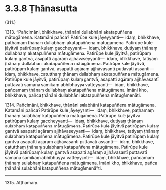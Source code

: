 # 3.3.8 Ṭhānasutta

(311.)

1313\. “Pañcimāni, bhikkhave, ṭhānāni dullabhāni akatapuññena mātugāmena. Katamāni pañca? Patirūpe kule jāyeyyanti—  idaṃ, bhikkhave, paṭhamaṃ ṭhānaṃ dullabhaṃ akatapuññena mātugāmena. Patirūpe kule jāyitvā patirūpaṃ kulaṃ gaccheyyanti—  idaṃ, bhikkhave, dutiyaṃ ṭhānaṃ dullabhaṃ akatapuññena mātugāmena. Patirūpe kule jāyitvā, patirūpaṃ kulaṃ gantvā, asapatti agāraṃ ajjhāvaseyyanti—  idaṃ, bhikkhave, tatiyaṃ ṭhānaṃ dullabhaṃ akatapuññena mātugāmena. Patirūpe kule jāyitvā, patirūpaṃ kulaṃ gantvā, asapatti agāraṃ ajjhāvasantī puttavatī assanti—  idaṃ, bhikkhave, catutthaṃ ṭhānaṃ dullabhaṃ akatapuññena mātugāmena. Patirūpe kule jāyitvā, patirūpaṃ kulaṃ gantvā, asapatti agāraṃ ajjhāvasantī puttavatī samānā sāmikaṃ abhibhuyya vatteyyanti—  idaṃ, bhikkhave, pañcamaṃ ṭhānaṃ dullabhaṃ akatapuññena mātugāmena. Imāni kho, bhikkhave, pañca ṭhānāni dullabhāni akatapuññena mātugāmenāti.

1314\. Pañcimāni, bhikkhave, ṭhānāni sulabhāni katapuññena mātugāmena. Katamāni pañca? Patirūpe kule jāyeyyanti—  idaṃ, bhikkhave, paṭhamaṃ ṭhānaṃ sulabhaṃ katapuññena mātugāmena. Patirūpe kule jāyitvā patirūpaṃ kulaṃ gaccheyyanti—  idaṃ, bhikkhave, dutiyaṃ ṭhānaṃ sulabhaṃ katapuññena mātugāmena. Patirūpe kule jāyitvā patirūpaṃ kulaṃ gantvā asapatti agāraṃ ajjhāvaseyyanti—  idaṃ, bhikkhave, tatiyaṃ ṭhānaṃ sulabhaṃ katapuññena mātugāmena. Patirūpe kule jāyitvā patirūpaṃ kulaṃ gantvā asapatti agāraṃ ajjhāvasantī puttavatī assanti—  idaṃ, bhikkhave, catutthaṃ ṭhānaṃ sulabhaṃ katapuññena mātugāmena. Patirūpe kule jāyitvā patirūpaṃ kulaṃ gantvā asapatti agāraṃ ajjhāvasantī puttavatī samānā sāmikaṃ abhibhuyya vatteyyanti—  idaṃ, bhikkhave, pañcamaṃ ṭhānaṃ sulabhaṃ katapuññena mātugāmena. Imāni kho, bhikkhave, pañca ṭhānāni sulabhāni katapuññena mātugāmenā”ti.

---

1315\. Aṭṭhamaṃ.
